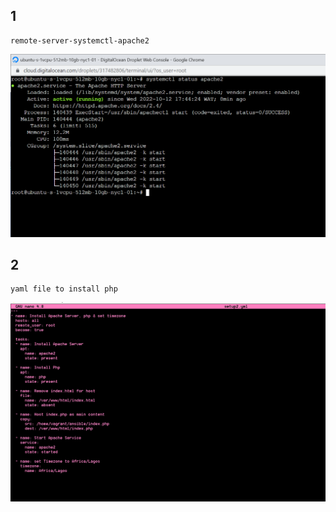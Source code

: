 1
-----
```linux
remote-server-systemctl-apache2
```
![](https://github.com/AbdulrasheedApampa/altschool-cloud-exercises-project/blob/main/remote-server-sytemctl-status-apache2.PNG)

2
-----
```linux
yaml file to install php
```
![](https://github.com/AbdulrasheedApampa/altschool-cloud-exercises-project/blob/main/apache-php-yml-file.PNG)
